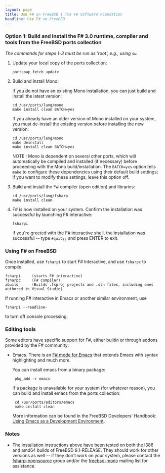 ```yaml
---
layout: page
title: Use F# on FreeBSD | The F# Software Foundation
headline: Use F# on FreeBSD
---
```



### Option 1: Build and install the F# 3.0 runtime, compiler and tools from the FreeBSD ports collection

*The commands for steps 1-3 must be run as 'root', e.g., using `su`.*

1. Update your local copy of the ports collection:

       portsnap fetch update


2. Build and install Mono:

   If you do not have an existing Mono installation, you can just build and install the latest version:

       cd /usr/ports/lang/mono
       make install clean BATCH=yes

   If you already have an older version of Mono installed on your system, you must de-install the existing
   version before installing the new version:

       cd /usr/ports/lang/mono
       make deinstall
       make install clean BATCH=yes

   NOTE : Mono is dependent on several other ports, which will automatically be compiled and installed (if necessary)
   before proceeding with the Mono build/installation. The ``BATCH=yes`` option tells `make` to configure these
   dependencies using their default build settings; if you want to modify these settings, leave this option off.


3. Build and install the F# compiler (open edition) and libraries:

       cd /usr/ports/lang/fsharp
       make install clean

4. F# is now installed on your system. Confirm the installation was successful by launching F# interactive:

       fsharpi

   If you're greeted with the F# interactive shell, the installation was successful -- type ``#quit;;`` and press ENTER to exit.


### Using F# on FreeBSD

Once installed, use `fsharpi` to start F# Interactive, and use `fsharpc` to compile.

    fsharpi     (starts F# interactive)
    fsharpc     (F# compiler)
    xbuild      (Builds .fsproj projects and .sln files, including ones authored in Visual Studio)

If running F# interactive in Emacs or another similar environment, use
              
    fsharpi --readline-

to turn off console processing.


### Editing tools

Some editors have specific support for F#, either builtin or through addons provided by the F# community: 

* Emacs. There is an [F# mode for Emacs](http://fsharp.github.com/fsharpbinding/) that extends Emacs with syntax highlighting and much more.

  You can install emacs from a binary package:

       pkg_add -r emacs

  If a package is unavailable for your system (for whatever reason), you can build and install emacs from the ports collection:

       cd /usr/ports/editors/emacs
       make install clean

  More information can be found in the FreeBSD Developers' Handbook: [Using Emacs as a Development Environment](http://www.freebsd.org/doc/en/books/developers-handbook/emacs.html).


### Notes

* The installation instructions above have been tested on both the i386 and amd64 builds of FreeBSD 9.1-RELEASE.
  They should work for other versions as well -- if they don't work on your system, please contact the
  [fsharp-opensource](https://groups.google.com/group/fsharp-opensource) group and/or the
  [freebsd-mono](http://lists.freebsd.org/mailman/listinfo/freebsd-mono) mailing list for assistance.


<br> </br>
<br> </br>


